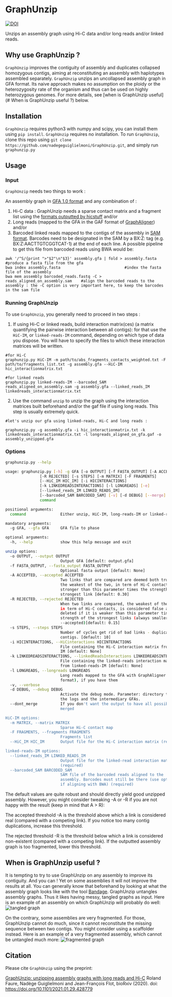 # GraphUnzip

[![DOI](https://zenodo.org/badge/DOI/10.5281/zenodo.4291093.svg)](https://doi.org/10.5281/zenodo.4291093)

Unzips an assembly graph using Hi-C data and/or long reads and/or linked reads. 

## Why use GraphUnzip ?

`GraphUnzip` improves the contiguity of assembly and duplicates collapsed homozygous contigs, aiming at reconstituting an assembly with haplotypes assembled separately. `GraphUnzip` unzips an uncollapsed assembly graph in GFA format. Its naive approach makes no assumption on the ploidy or the heterozygosity rate of the organism and thus can be used on highly heterozygous genomes. For more details, see [when is GraphUnzip useful](# When is GraphUnzip useful ?) below.

## Installation

`GraphUnzip` requires python3 with numpy and scipy, you can install them using `pip install`.
`GraphUnzip` requires no installation. To run `GraphUnzip`, clone this repo using `git clone https://github.com/nadegeguiglielmoni/GraphUnzip.git`, and simply run `graphunzip.py`

## Usage

### Input

`GraphUnzip` needs two things to work :

An assembly graph in [GFA 1.0 format](https://github.com/GFA-spec/GFA-spec) and any combination of :

1. Hi-C data : GraphUnzip needs a sparse contact matrix and a fragment list using the [formats outputted by hicstuff](https://github.com/koszullab/hicstuff#File-formats)
and/or 
2. Long reads (mapped to the GFA in the GAF format of [GraphAligner](https://github.com/maickrau/GraphAligner))
and/or
3. Barcoded linked reads mapped to the contigs of the assembly in [SAM format](https://samtools.github.io/hts-specs/SAMv1.pdf). Barcodes need to be designated in the SAM by a BX:Z: tag (e.g. BX:Z:AACTTGTCGGTCAT-1) at the end of each line. A possible pipeline to get this file from barcoded reads using BWA would be:
```
awk '/^S/{print ">"$2"\n"$3}' assembly.gfa | fold > assembly.fasta  		#produce a fasta file from the gfa
bwa index assembly.fasta							#index the fasta file of the assembly
bwa mem assembly barcoded_reads.fastq -C > reads_aligned_on_assembly.sam	#align the barcoded reads to the assembly : the -C option is very important here, to keep the barcodes in the sam file
```

### Running GraphUnzip

To use `GraphUnzip`, you generally need to proceed in two steps :

1. If using Hi-C or linked reads, build interaction matrix(ces) (a matrix quantifying the pairwise interaction between all contigs): for that use the `HiC-IM`, or `linked-reads-IM` command, depending on which type of data you dispose. You will have to specify the files to which these interaction matrices will be written.
```
#for Hi-C
graphunzip.py HiC-IM -m path/to/abs_fragments_contacts_weighted.txt -F path/to/fragments_list.txt -g assembly.gfa --HiC-IM hic_interactionmatrix.txt

#for linked reads
graphunzip.py linked-reads-IM --barcoded_SAM reads_aligned_on_assembly.sam -g assembly.gfa --linked_reads_IM linkedreads_interactionmatrix.txt
```
2. Use the command `unzip` to unzip the graph using the interaction matrices built beforehand and/or the gaf file if using long reads. This step is usually extremely quick.
```
#let's unzip our gfa using linked-reads, Hi-C and long reads :

graphunzip.py -g assembly.gfa -i hic_interactionmatrix.txt -k linkedreads_interactionmatrix.txt -l longreads_aligned_on_gfa.gaf -o assembly_unzipped.gfa

```


### Options
```bash
graphunzip.py --help

usage: graphunzip.py [-h] -g GFA [-o OUTPUT] [-f FASTA_OUTPUT] [-A ACCEPTED]
               [-R REJECTED] [-s STEPS] [-m MATRIX] [-F FRAGMENTS]
               [--HiC_IM HIC_IM] [-i HICINTERACTIONS]
               [-k LINKEDREADSINTERACTIONS] [-l LONGREADS] [-e]
               [--linked_reads_IM LINKED_READS_IM]
               [--barcoded_SAM BARCODED_SAM] [-v] [-d DEBUG] [--merge]
               command

positional arguments:
  command               Either unzip, HiC-IM, long-reads-IM or linked-reads-IM

mandatory arguments:
  -g GFA, --gfa GFA     GFA file to phase

optional arguments:
  -h, --help            show this help message and exit

unzip options:
  -o OUTPUT, --output OUTPUT
                        Output GFA [default: output.gfa]
  -f FASTA_OUTPUT, --fasta_output FASTA_OUTPUT
                        Optional fasta output [default: None]
  -A ACCEPTED, --accepted ACCEPTED
                        Two links that are compared are deemed both true if
                        the weakest of the two, in term of Hi-C contacts, is
                        stronger than this parameter times the strength of the
                        strongest link [default: 0.30]
  -R REJECTED, --rejected REJECTED
                        When two links are compared, the weakest of the two,
                        in term of Hi-C contacts, is considered false and
                        deleted if it is weaker than this parameter times the
                        strength of the strongest links (always smaller than
                        --accepted)[default: 0.15]
  -s STEPS, --steps STEPS
                        Number of cycles get rid of bad links - duplicate
                        contigs. [default: 10]
  -i HICINTERACTIONS, --HiCinteractions HICINTERACTIONS
                        File containing the Hi-C interaction matrix from HiC-
                        IM [default: None]
  -k LINKEDREADSINTERACTIONS, --linkedReadsInteractions LINKEDREADSINTERACTIONS
                        File containing the linked-reads interaction matrix
                        from linked-reads-IM [default: None]
  -l LONGREADS, --longreads LONGREADS
                        Long reads mapped to the GFA with GraphAligner (GAF
                        format), if you have them
  -v, --verbose
  -d DEBUG, --debug DEBUG
                        Activate the debug mode. Parameter: directory to put
                        the logs and the intermediary GFAs.
  --dont_merge          If you don't want the output to have all possible contigs
                        merged

HiC-IM options:
  -m MATRIX, --matrix MATRIX
                        Sparse Hi-C contact map
  -F FRAGMENTS, --fragments FRAGMENTS
                        Fragments list
  --HiC_IM HIC_IM       Output file for the Hi-C interaction matrix (required)

linked-reads-IM options:
  --linked_reads_IM LINKED_READS_IM
                        Output file for the linked-read interaction matrix
                        (required)
  --barcoded_SAM BARCODED_SAM
                        SAM file of the barcoded reads aligned to the
                        assembly. Barcodes must still be there (use option -C
                        if aligning with BWA) (required)

```

The default values are quite robust and should directly yield good unzipped assembly. However, you might consider tweaking -A or -R if you are not happy with the result (keep in mind that A > R):

The accepted threshold -A is the threshold above which a link is considered real (compared with a competing link). If you notice too many contig duplications, increase this threshold.

The rejected threshold -R is the threshold below which a link is considered non-existent (compared with a competing link). If the outputted assembly graph is too fragmented, lower this threshold.

## When is GraphUnzip useful ?

It is tempting to try to use GraphUnzip on any assembly to improve its contiguity. And you can ! Yet on some assemblies it will not improve the results at all. You can generally know that beforehand by looking at what the assembly graph looks like with the tool [Bandage](https://github.com/rrwick/Bandage/).
GraphUnzip untangles assembly graphs. Thus it likes having messy, tangled graphs as input. Here is an example of an assembly on which GraphUnzip will probably do well:
![tangled graph](https://github.com/nadegeguiglielmoni/GraphUnzip/blob/master/gfa_tangled.png)

On the contrary, some assemblies are very fragmented. For those, GraphUnzip cannot do much, since it cannot reconstitute the missing sequence between two contigs. You might consider using a scaffolder instead. Here is an example of a very fragmented assembly, which cannot be untangled much more:
![fragmented graph](https://github.com/nadegeguiglielmoni/GraphUnzip/blob/master/gfa_split.png)

## Citation

Please cite `GraphUnzip` using the preprint:

[GraphUnzip: unzipping assembly graphs with long reads and Hi-C](https://www.biorxiv.org/content/10.1101/2021.01.29.428779v1) Roland Faure, Nadège Guiglielmoni and Jean-François Flot, bioRxiv (2020).
doi: https://doi.org/10.1101/2021.01.29.428779
